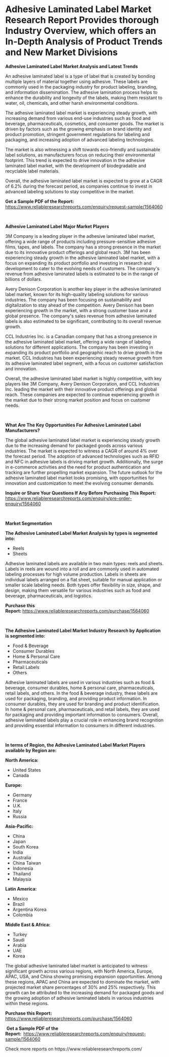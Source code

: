<p><h1>Adhesive Laminated Label Market Research Report Provides thorough Industry Overview, which offers an In-Depth Analysis of Product Trends and New Market Divisions</h1></p><p><strong>Adhesive Laminated Label Market Analysis and Latest Trends</strong></p>
<p><p>An adhesive laminated label is a type of label that is created by bonding multiple layers of material together using adhesive. These labels are commonly used in the packaging industry for product labeling, branding, and information dissemination. The adhesive lamination process helps to enhance the durability and longevity of the labels, making them resistant to water, oil, chemicals, and other harsh environmental conditions.</p><p>The adhesive laminated label market is experiencing steady growth, with increasing demand from various end-use industries such as food and beverage, pharmaceuticals, cosmetics, and consumer goods. The market is driven by factors such as the growing emphasis on brand identity and product promotion, stringent government regulations for labeling and packaging, and increasing adoption of advanced labeling technologies.</p><p>The market is also witnessing a shift towards eco-friendly and sustainable label solutions, as manufacturers focus on reducing their environmental footprint. This trend is expected to drive innovation in the adhesive laminated label market, with the development of biodegradable and recyclable label materials.</p><p>Overall, the adhesive laminated label market is expected to grow at a CAGR of 6.2% during the forecast period, as companies continue to invest in advanced labeling solutions to stay competitive in the market.</p></p>
<p><strong>Get a Sample PDF of the Report:&nbsp;</strong> <a href="https://www.reliableresearchreports.com/enquiry/request-sample/1564060">https://www.reliableresearchreports.com/enquiry/request-sample/1564060</a></p>
<p>&nbsp;</p>
<p><strong>Adhesive Laminated Label Major Market Players</strong></p>
<p><p>3M Company is a leading player in the adhesive laminated label market, offering a wide range of products including pressure-sensitive adhesive films, tapes, and labels. The company has a strong presence in the market due to its innovative product offerings and global reach. 3M has been experiencing steady growth in the adhesive laminated label market, with a focus on expanding its product portfolio and investing in research and development to cater to the evolving needs of customers. The company's revenue from adhesive laminated labels is estimated to be in the range of billions of dollars.</p><p>Avery Denison Corporation is another key player in the adhesive laminated label market, known for its high-quality labeling solutions for various industries. The company has been focusing on sustainability and digitalization to stay ahead of the competition. Avery Denison has been experiencing growth in the market, with a strong customer base and a global presence. The company's sales revenue from adhesive laminated labels is also estimated to be significant, contributing to its overall revenue growth.</p><p>CCL Industries Inc. is a Canadian company that has a strong presence in the adhesive laminated label market, offering a wide range of labeling solutions for different applications. The company has been investing in expanding its product portfolio and geographic reach to drive growth in the market. CCL Industries has been experiencing steady revenue growth from its adhesive laminated label segment, with a focus on customer satisfaction and innovation.</p><p>Overall, the adhesive laminated label market is highly competitive, with key players like 3M Company, Avery Denison Corporation, and CCL Industries Inc. leading the market with their innovative product offerings and global reach. These companies are expected to continue experiencing growth in the market due to their strong market position and focus on customer needs.</p></p>
<p>&nbsp;</p>
<p><strong>What Are The Key Opportunities For Adhesive Laminated Label Manufacturers?</strong></p>
<p><p>The global adhesive laminated label market is experiencing steady growth due to the increasing demand for packaged goods across various industries. The market is expected to witness a CAGR of around 4% over the forecast period. The adoption of advanced technologies such as RFID and NFC in adhesive labels is driving market growth. Additionally, the surge in e-commerce activities and the need for product authentication and tracking are further propelling market expansion. The future outlook for the adhesive laminated label market looks promising, with opportunities for innovation and customization to meet the evolving consumer demands.</p></p>
<p><strong>Inquire or Share Your Questions If Any Before Purchasing This Report:</strong> <a href="https://www.reliableresearchreports.com/enquiry/pre-order-enquiry/1564060">https://www.reliableresearchreports.com/enquiry/pre-order-enquiry/1564060</a></p>
<p>&nbsp;</p>
<p><strong>Market Segmentation</strong></p>
<p><strong>The Adhesive Laminated Label Market Analysis by types is segmented into:</strong></p>
<p><ul><li>Reels</li><li>Sheets</li></ul></p>
<p><p>Adhesive laminated labels are available in two main types: reels and sheets. Labels in reels are wound into a roll and are commonly used in automated labeling processes for high volume production. Labels in sheets are individual labels arranged on a flat sheet, suitable for manual application or smaller scale labeling needs. Both types offer flexibility in size, shape, and design, making them versatile for various industries such as food and beverage, pharmaceuticals, and logistics.</p></p>
<p><strong>Purchase this Report:&nbsp;</strong><a href="https://www.reliableresearchreports.com/purchase/1564060">https://www.reliableresearchreports.com/purchase/1564060</a></p>
<p>&nbsp;</p>
<p><strong>The Adhesive Laminated Label Market Industry Research by Application is segmented into:</strong></p>
<p><ul><li>Food & Beverage</li><li>Consumer Durables</li><li>Home & Personal Care</li><li>Pharmaceuticals</li><li>Retail Labels</li><li>Others</li></ul></p>
<p><p>Adhesive laminated labels are used in various industries such as food & beverage, consumer durables, home & personal care, pharmaceuticals, retail labels, and others. In the food & beverage industry, these labels are used for packaging, branding, and providing product information. In consumer durables, they are used for branding and product identification. In home & personal care, pharmaceuticals, and retail labels, they are used for packaging and providing important information to consumers. Overall, adhesive laminated labels play a crucial role in enhancing brand recognition and providing essential information to consumers in different industries.</p></p>
<p>&nbsp;</p>
<p><strong>In terms of Region, the Adhesive Laminated Label Market Players available by Region are:</strong></p>
<p>
    <p> <strong> North America: </strong>
        <ul>
            <li>United States</li>
            <li>Canada</li>
        </ul>
        </p> 
    <p> <strong> Europe: </strong>
        <ul>
            <li>Germany</li>
            <li>France</li>
            <li>U.K.</li>
            <li>Italy</li>
            <li>Russia</li>
        </ul>
        </p> 
    <p> <strong> Asia-Pacific: </strong>
        <ul>
            <li>China</li>
            <li>Japan</li>
            <li>South Korea</li>
            <li>India</li>
            <li>Australia</li>
            <li>China Taiwan</li>
            <li>Indonesia</li>
            <li>Thailand</li>
            <li>Malaysia</li>
        </ul>
        </p> 
    <p> <strong> Latin America: </strong>
        <ul>
            <li>Mexico</li>
            <li>Brazil</li>
            <li>Argentina Korea</li>
            <li>Colombia</li>
        </ul>
        </p> 
    <p> <strong> Middle East & Africa: </strong>
        <ul>
            <li>Turkey</li>
            <li>Saudi</li>
            <li>Arabia</li>
            <li>UAE</li>
            <li>Korea</li>
        </ul>
    </p>
    </p>
<p><p>The global adhesive laminated label market is anticipated to witness significant growth across various regions, with North America, Europe, APAC, USA, and China showing promising expansion opportunities. Among these regions, APAC and China are expected to dominate the market, with projected market share percentages of 30% and 25% respectively. This growth can be attributed to the increasing demand for packaged goods and the growing adoption of adhesive laminated labels in various industries within these regions.</p></p>
<p><strong>Purchase this Report: </strong><a href="https://www.reliableresearchreports.com/purchase/1564060">https://www.reliableresearchreports.com/purchase/1564060</a></p>
<p>&nbsp;<strong>Get a Sample PDF of the Report:&nbsp;&nbsp;</strong><a href="https://www.reliableresearchreports.com/enquiry/request-sample/1564060">https://www.reliableresearchreports.com/enquiry/request-sample/1564060</a></p>
<p><strong></strong></p>
<p>Check more reports on https://www.reliableresearchreports.com/</p>